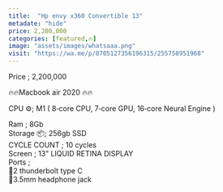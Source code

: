 ```yaml
---
title:  "Hp envy x360 Convertible 13"
metadate: "hide"
price: 2,200,000
categories: [featured,🔥]
image: "assets/images/whatsaaa.png"
visit: "https://wa.me/p/8705127356196315/255758951968"
---
```


Price ; 2,200,000  

🔥🔥Macbook air 2020 🔥🔥  

CPU ⚙️; M1 ( 8‑core CPU, 7‑core GPU, 16‑core Neural Engine )   

Ram ; 8Gb     
Storage 📦; 256gb SSD     
CYCLE COUNT ; 10 cycles     
Screen ; 13” LIQUID RETINA DISPLAY     
Ports ;      
📍2 thunderbolt type C     
📍3.5mm headphone jack    
